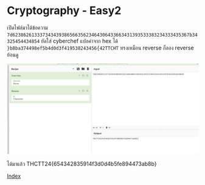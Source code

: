 # Cryptography - Easy2

เปิดไฟล์มาได้ข้อความ `7d62386261333734343938656635623464306433663431393533383234333435367b34325454434854` ยัดใส่ cyberchef แปลค่าจาก hex ได้ `}b8ba374498ef5b4d0d3f419538243456{42TTCHT` ทรงเหมือน reverse ก็ลอง reverse ย้อนดู

![alt](1.png)

ได้มาแล้ว THCTT24{654342835914f3d0d4b5fe894473ab8b}

[Index](../)
